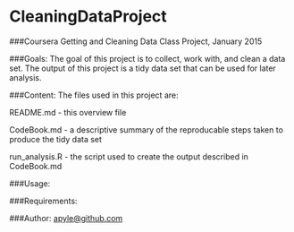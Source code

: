 CleaningDataProject
===================

###Coursera Getting and Cleaning Data Class Project, January 2015

###Goals:
The goal of this project is to collect, work with, and clean a data set. The
output of this project is a tidy data set that can be used for later analysis.

###Content:
The files used in this project are:

README.md - this overview file

CodeBook.md - a descriptive summary of the reproducable steps taken to produce
              the tidy data set

run_analysis.R - the script used to create the output described in CodeBook.md

###Usage:


###Requirements:


###Author: apyle@github.com

